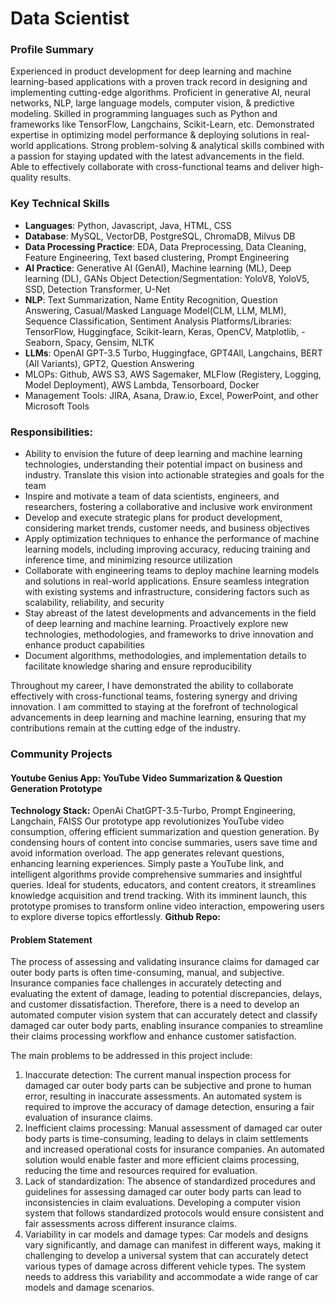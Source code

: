 # Data Scientist

### Profile Summary
Experienced in product development for deep learning and machine learning-based applications with a proven track record in designing and implementing cutting-edge algorithms. Proficient in generative AI, neural networks, NLP, large language models, computer vision, & predictive modeling. Skilled in programming languages such as Python and frameworks like TensorFlow, Langchains, Scikit-Learn, etc. Demonstrated expertise in optimizing model performance & deploying solutions in real-world applications. Strong problem-solving & analytical skills combined with a passion for staying updated with the latest advancements in the field. Able to effectively collaborate with cross-functional teams and deliver high-quality results.

### Key Technical Skills
- **Languages**: Python, Javascript, Java, HTML, CSS
- **Database**: MySQL, VectorDB, PostgreSQL, ChromaDB, Milvus DB
- **Data Processing Practice**: EDA, Data Preprocessing, Data Cleaning, Feature Engineering, Text based clustering, Prompt Engineering
- **AI Practice**: Generative AI (GenAI), Machine learning (ML), Deep learning (DL), GANs Object Detection/Segmentation: YoloV8, YoloV5, SSD, Detection Transformer, U-Net
- **NLP**: Text Summarization, Name Entity Recognition, Question Answering, Casual/Masked Language Model(CLM, LLM, MLM), Sequence Classification, Sentiment Analysis Platforms/Libraries: TensorFlow, Huggingface, Scikit-learn, Keras, OpenCV, Matplotlib, - Seaborn, Spacy, Gensim, NLTK
- **LLMs**: OpenAI GPT-3.5 Turbo, Huggingface, GPT4All, Langchains, BERT (All Variants), GPT2, Question Answering
- MLOPs: Github, AWS S3, AWS Sagemaker, MLFlow (Registery, Logging, Model Deployment), AWS Lambda, Tensorboard, Docker
- Management Tools: JIRA, Asana, Draw.io, Excel, PowerPoint, and other Microsoft Tools

### Responsibilities:
- Ability to envision the future of deep learning and machine learning technologies, understanding their potential impact on business and industry. Translate this vision into actionable strategies and goals for the team
- Inspire and motivate a team of data scientists, engineers, and researchers, fostering a collaborative and inclusive work environment
- Develop and execute strategic plans for product development, considering market trends, customer needs, and business objectives
- Apply optimization techniques to enhance the performance of machine learning models, including improving accuracy, reducing training and inference time, and minimizing resource utilization
- Collaborate with engineering teams to deploy machine learning models and solutions in real-world applications. Ensure seamless integration with existing systems and infrastructure, considering factors such as scalability, reliability, and security
- Stay abreast of the latest developments and advancements in the field of deep learning and machine learning. Proactively explore new technologies, methodologies, and frameworks to drive innovation and enhance product capabilities
- Document algorithms, methodologies, and implementation details to facilitate knowledge sharing and ensure reproducibility

Throughout my career, I have demonstrated the ability to collaborate effectively with cross-functional teams, fostering synergy and driving innovation. I am committed to staying at the forefront of technological advancements in deep learning and machine learning, ensuring that my contributions remain at the cutting edge of the industry.

### Community Projects
#### Youtube Genius App: YouTube Video Summarization & Question Generation Prototype

**Technology Stack:** OpenAi ChatGPT-3.5-Turbo, Prompt Engineering, Langchain, FAISS
Our prototype app revolutionizes YouTube video consumption, offering efficient summarization and question generation. By condensing hours of content into concise summaries, users save time and avoid information overload. The app generates relevant questions, enhancing learning experiences. Simply paste a YouTube link, and intelligent algorithms provide comprehensive summaries and insightful queries. Ideal for students, educators, and content creators, it streamlines knowledge acquisition and trend tracking. With its imminent launch, this prototype promises to transform online video interaction, empowering users to explore diverse topics effortlessly.
**Github Repo:** 

#### Problem Statement
<p>The process of assessing and validating insurance claims for damaged car outer body parts is often time-consuming, manual, and subjective. Insurance companies face challenges in accurately detecting and evaluating the extent of damage, leading to potential discrepancies, delays, and customer dissatisfaction. Therefore, there is a need to develop an automated computer vision system that can accurately detect and classify damaged car outer body parts, enabling insurance companies to streamline their claims processing workflow and enhance customer satisfaction.</p>
<p>The main problems to be addressed in this project include:</p>
<ol>
    <li>Inaccurate detection: The current manual inspection process for damaged car outer body parts can be subjective and prone to human error, resulting in inaccurate assessments. An automated system is required to improve the accuracy of damage detection, ensuring a fair evaluation of insurance claims.</li>
    <li>Inefficient claims processing: Manual assessment of damaged car outer body parts is time-consuming, leading to delays in claim settlements and increased operational costs for insurance companies. An automated solution would enable faster and more efficient claims processing, reducing the time and resources required for evaluation.</li>
    <li>Lack of standardization: The absence of standardized procedures and guidelines for assessing damaged car outer body parts can lead to inconsistencies in claim evaluations. Developing a computer vision system that follows standardized protocols would ensure consistent and fair assessments across different insurance claims.</li>
    <li>Variability in car models and damage types: Car models and designs vary significantly, and damage can manifest in different ways, making it challenging to develop a universal system that can accurately detect various types of damage across different vehicle types. The system needs to address this variability and accommodate a wide range of car models and damage scenarios.</li>    
</ol>
